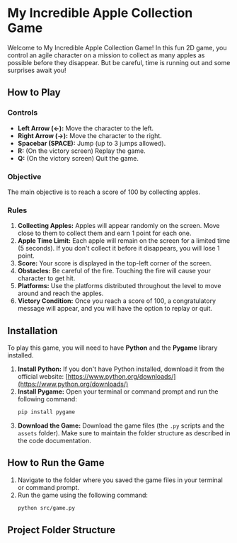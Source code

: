 # My Incredible Apple Collection Game

Welcome to My Incredible Apple Collection Game! In this fun 2D game, you control an agile character on a mission to collect as many apples as possible before they disappear. But be careful, time is running out and some surprises await you!

## How to Play

### Controls

* **Left Arrow (←):** Move the character to the left.
* **Right Arrow (→):** Move the character to the right.
* **Spacebar (SPACE):** Jump (up to 3 jumps allowed).
* **R:** (On the victory screen) Replay the game.
* **Q:** (On the victory screen) Quit the game.

### Objective

The main objective is to reach a score of 100 by collecting apples.

### Rules

1.  **Collecting Apples:** Apples will appear randomly on the screen. Move close to them to collect them and earn 1 point for each one.
2.  **Apple Time Limit:** Each apple will remain on the screen for a limited time (5 seconds). If you don't collect it before it disappears, you will lose 1 point.
3.  **Score:** Your score is displayed in the top-left corner of the screen.
4.  **Obstacles:** Be careful of the fire. Touching the fire will cause your character to get hit.
5.  **Platforms:** Use the platforms distributed throughout the level to move around and reach the apples.
6.  **Victory Condition:** Once you reach a score of 100, a congratulatory message will appear, and you will have the option to replay or quit.

## Installation

To play this game, you will need to have **Python** and the **Pygame** library installed.

1.  **Install Python:** If you don't have Python installed, download it from the official website: [https://www.python.org/downloads/](https://www.python.org/downloads/)
2.  **Install Pygame:** Open your terminal or command prompt and run the following command:
    ```bash
    pip install pygame
    ```
3.  **Download the Game:** Download the game files (the `.py` scripts and the `assets` folder). Make sure to maintain the folder structure as described in the code documentation.

## How to Run the Game

1.  Navigate to the folder where you saved the game files in your terminal or command prompt.
2.  Run the game using the following command:
    ```bash
    python src/game.py
    ```

## Project Folder Structure
